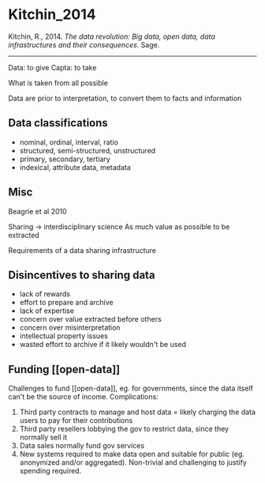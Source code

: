 # Kitchin_2014

Kitchin, R., 2014. _The data revolution: Big data, open data, data infrastructures and their consequences_. Sage.

---

Data: to give
Capta: to take

What is taken from all possible

Data are prior to interpretation, to convert them to facts and information

## Data classifications
* nominal, ordinal, interval, ratio
* structured, semi-structured, unstructured
* primary, secondary, tertiary
* indexical, attribute data, metadata


## Misc
Beagrie et al 2010

Sharing -> interdisciplinary science
As much value as possible to be extracted

Requirements of a data sharing infrastructure

## Disincentives to sharing data
* lack of rewards
* effort to prepare and archive
* lack of expertise
* concern over value extracted before others
* concern over misinterpretation
* intellectual property issues
* wasted effort to archive if it likely wouldn't be used

## Funding [[open-data]]
Challenges to fund [[open-data]], eg. for governments, since the data itself can't be the source of income. Complications:
1. Third party contracts to manage and host data = likely charging the data users to pay for their contributions
2. Third party resellers lobbying the gov to restrict data, since they normally sell it
3. Data sales normally fund gov services
4. New systems required to make data open and suitable for public (eg. anonymized and/or aggregated). Non-trivial and challenging to justify spending required. 